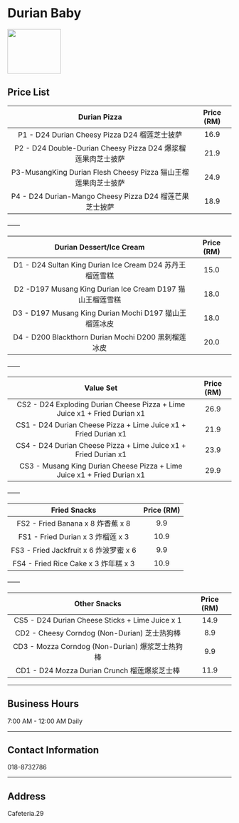 # Durian Baby

<img src="https://img.xmummap.com/ly3_durian_logo.webp" width="120" height="100" >

## Price List

|                          Durian Pizza                          | Price (RM) |
| :------------------------------------------------------------: | :--------: |
|         P1 - D24 Durian Cheesy Pizza D24 榴莲芝士披萨          |    16.9    |
|  P2 - D24 Double-Durian Cheesy Pizza D24 爆浆榴莲果肉芝士披萨  |    21.9    |
| P3-MusangKing Durian Flesh Cheesy Pizza 猫山王榴莲果肉芝士披萨 |    24.9    |
|    P4 - D24 Durian-Mango Cheesy Pizza D24 榴莲芒果芝士披萨     |    18.9    |

——

|                 Durian Dessert/Ice Cream                  | Price (RM) |
| :-------------------------------------------------------: | :--------: |
| D1 - D24 Sultan King Durian Ice Cream D24 苏丹王榴莲雪糕  |    15.0    |
| D2 -D197 Musang King Durian Ice Cream D197 猫山王榴莲雪糕 |    18.0    |
|  D3 - D197 Musang King Durian Mochi D197 猫山王榴莲冰皮   |    18.0    |
|    D4 - D200 Blackthorn Durian Mochi D200 黑刺榴莲冰皮    |    20.0    |

——

|                                 Value Set                                 | Price (RM) |
| :-----------------------------------------------------------------------: | :--------: |
| CS2 - D24 Exploding Durian Cheese Pizza + Lime Juice x1 + Fried Durian x1 |    26.9    |
|      CS1 - D24 Durian Cheese Pizza + Lime Juice x1 + Fried Durian x1      |    21.9    |
|      CS4 - D24 Durian Cheese Pizza + Lime Juice x1 + Fried Durian x1      |    23.9    |
|  CS3 - Musang King Durian Cheese Pizza + Lime Juice x1 + Fried Durian x1  |    29.9    |

——

|              Fried Snacks              | Price (RM) |
| :------------------------------------: | :--------: |
|   FS2 - Fried Banana x 8 炸香蕉 x 8    |    9.9     |
|   FS1 - Fried Durian x 3 炸榴莲 x 3    |    10.9    |
| FS3 - Fried Jackfruit x 6 炸波罗蜜 x 6 |    9.9     |
|  FS4 - Fried Rice Cake x 3 炸年糕 x 3  |    10.9    |

——

|                  Other Snacks                   | Price (RM) |
| :---------------------------------------------: | :--------: |
| CS5 - D24 Durian Cheese Sticks + Lime Juice x 1 |    14.9    |
|  CD2 - Cheesy Corndog (Non-Durian) 芝士热狗棒   |    8.9     |
| CD3 - Mozza Corndog (Non-Durian) 爆浆芝士热狗棒 |    9.9     |
|  CD1 - D24 Mozza Durian Crunch 榴莲爆浆芝士棒   |    11.9    |

---

## Business Hours

7:00 AM - 12:00 AM Daily

---

## Contact Information

018-8732786

---

## Address

Cafeteria.29
